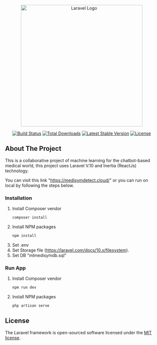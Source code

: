 <p align="center"><a href="https://laravel.com" target="_blank"><img src="https://raw.githubusercontent.com/laravel/art/master/logo-lockup/5%20SVG/2%20CMYK/1%20Full%20Color/laravel-logolockup-cmyk-red.svg" width="400" alt="Laravel Logo"></a></p>

<p align="center">
<a href="https://github.com/laravel/framework/actions"><img src="https://github.com/laravel/framework/workflows/tests/badge.svg" alt="Build Status"></a>
<a href="https://packagist.org/packages/laravel/framework"><img src="https://img.shields.io/packagist/dt/laravel/framework" alt="Total Downloads"></a>
<a href="https://packagist.org/packages/laravel/framework"><img src="https://img.shields.io/packagist/v/laravel/framework" alt="Latest Stable Version"></a>
<a href="https://packagist.org/packages/laravel/framework"><img src="https://img.shields.io/packagist/l/laravel/framework" alt="License"></a>
</p>

<!-- ABOUT THE PROJECT -->
## About The Project
This is a collaborative project of machine learning for the chatbot-based medical world, this project uses Laravel V.10 and Inertia (ReactJs) technology.

You can visit this link "https://medisymdetect.cloud/" or you can run on local by following the steps below.

### Installation

1. Install Composer vendor
   ```sh
   composer install
   ```
2. Install NPM packages
   ```sh
   npm install
   ```
4. Set .env
5. Set Storage file (https://laravel.com/docs/10.x/filesystem).
6. Set DB "mlmedisymdb.sql"

### Run App

1. Install Composer vendor
   ```sh
   npm run dev
   ```
2. Install NPM packages
   ```sh
   php artisan serve
   ```

## License

The Laravel framework is open-sourced software licensed under the [MIT license](https://opensource.org/licenses/MIT).

